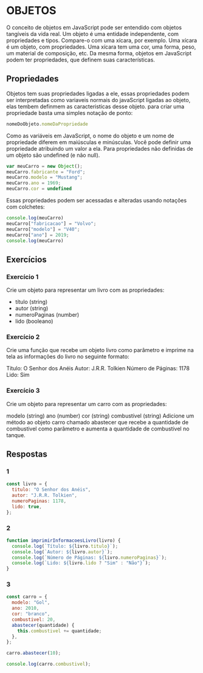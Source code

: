 # OBJETOS

O conceito de objetos em JavaScript pode ser entendido com objetos tangíveis da vida real. Um objeto é uma entidade independente, com propriedades e tipos. Compare-o com uma xícara, por exemplo. Uma xícara é um objeto, com propriedades. Uma xícara tem uma cor, uma forma, peso, um material de composição, etc. Da mesma forma, objetos em JavaScript podem ter propriedades, que definem suas características.

## Propriedades

Objetos tem suas propriedades ligadas a ele, essas propriedades podem ser interpretadas como variaveis normais do javaScript ligadas ao objeto, elas tembem definmem as caracteristicas desse objeto. para criar uma propriedade basta uma simples notação de ponto:

```javaScript
nomeDoObjeto.nomeDaPropriedade
```

Como as variáveis em JavaScript, o nome do objeto e um nome de propriedade diferem em maiúsculas e minúsculas. Você pode definir uma propriedade atribuindo um valor a ela. Para propriedades não definidas de um objeto são undefined (e não null).

```javaScript
var meuCarro = new Object();
meuCarro.fabricante = "Ford";
meuCarro.modelo = "Mustang";
meuCarro.ano = 1969;
meuCarro.cor = undefined
```

Essas propriedades podem ser acessadas e alteradas usando notações com colchetes:

```javaScript
console.log(meuCarro)
meuCarro["fabricacao"] = "Volvo";
meuCarro["modelo"] = "V40";
meuCarro["ano"] = 2019;
console.log(meuCarro)
```

## Exercícios

### Exercício 1

Crie um objeto para representar um livro com as propriedades:

- título (string)
- autor (string)
- numeroPaginas (number)
- lido (booleano)

### Exercício 2

Crie uma função que recebe um objeto livro como parâmetro e imprime na tela as informações do livro no seguinte formato:

Título: O Senhor dos Anéis
Autor: J.R.R. Tolkien
Número de Páginas: 1178
Lido: Sim

### Exercício 3

Crie um objeto para representar um carro com as propriedades:

modelo (string)
ano (number)
cor (string)
combustivel (string)
Adicione um método ao objeto carro chamado abastecer que recebe a quantidade de combustivel como parâmetro e aumenta a quantidade de combustivel no tanque.

## Respostas

### 1

```javaScript
const livro = {
  titulo: "O Senhor dos Anéis",
  autor: "J.R.R. Tolkien",
  numeroPaginas: 1178,
  lido: true,
};
```

### 2

```javaScript
function imprimirInformacoesLivro(livro) {
  console.log(`Título: ${livro.titulo}`);
  console.log(`Autor: ${livro.autor}`);
  console.log(`Número de Páginas: ${livro.numeroPaginas}`);
  console.log(`Lido: ${livro.lido ? "Sim" : "Não"}`);
}
```

### 3

```javaScript
const carro = {
  modelo: "Gol",
  ano: 2010,
  cor: "branco",
  combustivel: 20,
  abastecer(quantidade) {
    this.combustivel += quantidade;
  },
};

carro.abastecer(10);

console.log(carro.combustivel);
```

